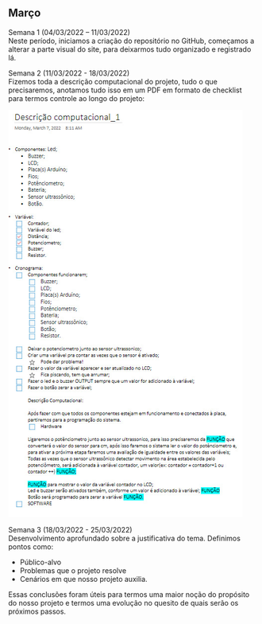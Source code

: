 ## Março
Semana 1 (04/03/2022 – 11/03/2022)  
Neste período, iniciamos a criação do repositório no GitHub, começamos a alterar a parte visual do site, para deixarmos tudo organizado e registrado lá.

Semana 2 (11/03/2022 - 18/03/2022)  
Fizemos toda a descrição computacional do projeto, tudo o que precisaremos, anotamos tudo isso em um PDF em formato de checklist para termos controle ao longo do projeto:

![descrição computacional](./img/mar_01.png)

Semana 3 (18/03/2022 - 25/03/2022)  
Desenvolvimento aprofundado sobre a justificativa do tema. Definimos pontos como:
* Público-alvo
* Problemas que o projeto resolve
* Cenários em que nosso projeto auxilia.

Essas conclusões foram úteis para termos uma maior noção do propósito do nosso projeto e termos uma evolução no quesito de quais serão os próximos passos.
